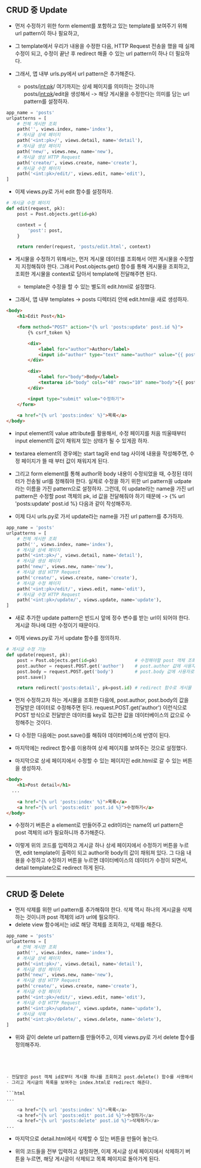 ## CRUD 중 Update
- 먼저 수정하기 위한 form element를 포함하고 있는 template를 보여주기 위해 url pattern이 하나 필요하고, 
- 그 template에서 우리가 내용을 수정한 다음, HTTP Request 전송을 했을 때 실제 수정이 되고, 수정이 끝난 후 redirect 해줄 수 있는 url pattern이 하나 더 필요하다.

- 그래서, 앱 내부 urls.py에서 url pattern은 추가해준다. 
  - posts/<int:pk>/ 여기까지는 상세 페이지를 의미하는 것이니까 posts/<int:pk>/edit을 생성해서 -> 해당 게시물을 수정한다는 의미를 담는 url pattern를 설정하자.

```python
app_name = 'posts'
urlpatterns = [
    # 전체 게시판 조회
    path('', views.index, name='index'),
    # 게시글 상세 페이지
    path('<int:pk>/', views.detail, name='detail'),
    # 게시글 생성 페이지
    path('new/', views.new, name='new'),
    # 게시글 생성 HTTP Request
    path('create/', views.create, name='create'),
    # 게시글 수정 페이지
    path('<int:pk>/edit/', views.edit, name='edit'),
]
```

- 이제 views.py로 가서 edit 함수를 설정하자.
```python
# 게시글 수정 페이지
def edit(request, pk):
    post = Post.objects.get(id=pk)

    context = {
        'post': post,
    }

    return render(request, 'posts/edit.html', context)
```    
    
- 게시물을 수정하기 위해서는, 먼저 게시물 데이터를 조회해서 어떤 게시물을 수정할지 지정해줘야 한다. 그래서 Post.objects.get() 함수를 통해 게시물을 조회하고, 조회한 게시물을 context로 담아서 template에
  전달해주면 된다. 
  - template은 수정을 할 수 있는 별도의 edit.html로 설정했다.

- 그래서, 앱 내부 templates -> posts 디렉터리 안에 edit.html을 새로 생성하자.

```html
<body>
    <h1>Edit Post</h1>

    <form method="POST" action="{% url 'posts:update' post.id %}">
        {% csrf_token %}

        <div>
            <label for="author">Author</label>
            <input id="author" type="text" name="author" value="{{ post.author }}"> 
        </div>
        
        <div>
            <label for="body">Body</label>
            <textarea id="body" cols="40" rows="10" name="body">{{ post.body }}</textarea>
        </div>

        <input type="submit" value="수정하기">   
    </form>
   
    <a href="{% url 'posts:index' %}">목록</a>
</body>
```

- input element의 value attribute를 활용해서, 수정 페이지를 처음 띄울때부터 input element의 값이 채워져 있는 상태가 될 수 있게끔 하자.
- textarea element의 경우에는 start tag와 end tag 사이에 내용을 작성해주면, 수정 페이지가 뜰 때 부터 값이 채워지게 된다.
- 그리고 form element를 통해 author와 body 내용이 수정되었을 때, 수정된 데이터가 전송될 url를 정해줘야 한다. 실제로 수정을 하기 위한 url pattern을 udpate라는 이름을 가진 pattern으로 설정하자. 
  그런데, 이 update라는 name을 가진 url pattern은 수정할 post 객체의 pk, id 값을 전달해줘야 하기 때문에 -> {% url 'posts:update' post.id %} 다음과 같이 작성해주자.
  
- 이제 다시 urls.py로 가서 update라는 name을 가진 url pattern를 추가하자.

```python
app_name = 'posts'
urlpatterns = [
    # 전체 게시판 조회
    path('', views.index, name='index'),
    # 게시글 상세 페이지
    path('<int:pk>/', views.detail, name='detail'),
    # 게시글 생성 페이지
    path('new/', views.new, name='new'),
    # 게시글 생성 HTTP Request
    path('create/', views.create, name='create'),
    # 게시글 수정 페이지
    path('<int:pk>/edit/', views.edit, name='edit'),
    # 게시글 수정 HTTP Request
    path('<int:pk>/update/', views.update, name='update'),
]
```

- 새로 추가한 update pattern은 반드시 앞에 정수 변수를 받는 url이 되어야 한다. 게시글 하나에 대한 수정이기 때문이다.

- 이제 views.py로 가서 update 함수를 정의하자.

```python
# 게시글 수정 기능
def update(request, pk):
    post = Post.objects.get(id=pk)              # 수정해야할 post 객체 조회
    post.author = request.POST.get('author')    # post.author 값에 사용자로부터 POST 방식으로 입력받은 값으로 수정
    post.body = request.POST.get('body')        # post.body 값에 사용자로부터 POST 방식으로 입력받은 값으로 수정
    post.save()

    return redirect('posts:detail', pk=post.id) # redirect 함수로 게시물 상세 페이지 보여주기
```    

- 먼저 수정하고자 하는 게시물을 조회한 다음에, post.author, post.body의 값을 전달받은 데이터로 수정해주면 된다. request.POST.get('author') 이런식으로 POST 방식으로 전달받은 데이터를 key로 
  접근한 값을 데이터베이스의 값으로 수정해주는 것이다.
- 다 수정한 다음에는 post.save()를 해줘야 데이터베이스에 반영이 된다.
- 마지막에는 redirect 함수를 이용하여 상세 페이지를 보여주는 것으로 설정했다.

- 마지막으로 상세 페이지에서 수정할 수 있는 페이지인 edit.html로 갈 수 있는 버튼을 생성하자.
```html
<body>
    <h1>Post detail</h1>
  ...
  
    <a href="{% url 'posts:index' %}">목록</a>
    <a href="{% url 'posts:edit' post.id %}">수정하기</a>
</body>
```

- 수정하기 버튼은 a element로 만들어주고 edit이라는 name의 url pattern은 post 객체의 id가 필요하니까 추가해준다.


- 이렇게 위의 코드를 입력하고 게시글 하나 상세 페이지에서 수정하기 버튼을 누르면, edit template이 출력이 되고 author와 body의 값이 채워져 있다. 그 다음 내용을 수정하고 수정하기 버튼을 누르면 데이터베이스의 데이터가 수정이 되면서, detail template으로 redirect 하게 된다.

* * *
## CRUD 중 Delete
- 먼저 삭제를 위한 url pattern를 추가해줘야 한다. 삭제 역시 하나의 게시글을 삭제하는 것이니까 post 객체의 id가 url에 필요하다.
- delete view 함수에서는 id로 해당 객체를 조회하고, 삭제를 해준다.

```python
app_name = 'posts'
urlpatterns = [
    # 전체 게시판 조회
    path('', views.index, name='index'),
    # 게시글 상세 페이지
    path('<int:pk>/', views.detail, name='detail'),
    # 게시글 생성 페이지
    path('new/', views.new, name='new'),
    # 게시글 생성 HTTP Request
    path('create/', views.create, name='create'),
    # 게시글 수정 페이지
    path('<int:pk>/edit/', views.edit, name='edit'),
    # 게시글 수정 HTTP Request
    path('<int:pk>/update/', views.update, name='update'),
    # 게시글 삭제
    path('<int:pk>/delete/', views.delete, name='delete'),
]
```

- 위와 같이 delete url pattern를 만들어주고, 이제 views.py로 가서 delete 함수를 정의해주자.

```python




- 전달받은 post 객체 id로부터 게시물 하나를 조회하고 post.delete() 함수를 사용해서 해당 데이터를 데이터베이스에서 삭제시켜준다.
- 그리고 게시글의 목록을 보여주는 index.html로 redirect 해준다.

```html
...

    <a href="{% url 'posts:index' %}">목록</a>
    <a href="{% url 'posts:edit' post.id %}">수정하기</a>
    <a href="{% url 'posts:delete' post.id %}">삭제하기</a>
...
```

- 마지막으로 detail.html에서 삭제할 수 있는 버튼을 만들어 놓는다.

- 위의 코드들을 전부 입력하고 설정하면, 이제 게시글 상세 페이지에서 삭제하기 버튼을 누르면, 해당 게시글이 삭제되고 목록 페이지로 돌아가게 된다.
